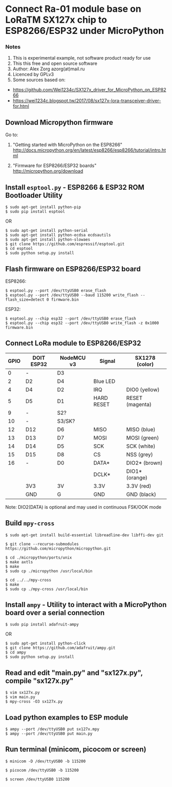 Connect Ra-01 module base on LoRaTM SX127x chip to ESP8266/ESP32 under MicroPython
==================================================================================

### Notes
1. This is experimental example, not software product ready for use
2. This this free and open source software
3. Author: Alex Zorg azorg(at)mail.ru
4. Licenced by GPLv3
5. Some sources based on:
 * https://github.com/Wei1234c/SX127x_driver_for_MicroPython_on_ESP8266
 * https://wei1234c.blogspot.tw/2017/08/sx127x-lora-transceiver-driver-for.html

## Download Micropython firmware
Go to:

1. "Getting started with MicroPython on the ESP8266"
http://docs.micropython.org/en/latest/esp8266/esp8266/tutorial/intro.html

2. "Firmware for ESP8266/ESP32 boards"
http://micropython.org/download

## Install `esptool.py` - ESP8266 & ESP32 ROM Bootloader Utility
```
$ sudo apt-get install python-pip
$ sudo pip install esptool
```
OR
```
$ sudo apt-get install python-serial
$ sudo apt-get install python-ecdsa ecdsautils
$ sudo apt-get install python-slowaes
$ git clone https://github.com/espressif/esptool.git
$ cd esptool
$ sudo python setup.py install
```

## Flash firmware on ESP8266/ESP32 board
ESP8266:
```
$ esptool.py --port /dev/ttyUSB0 erase_flash
$ esptool.py --port /dev/ttyUSB0 --baud 115200 write_flash --flash_size=detect 0 firmware.bin
```
ESP32:
```
$ esptool.py --chip esp32 --port /dev/ttyUSB0 erase_flash
$ esptool.py --chip esp32 --port /dev/ttyUSB0 write_flash -z 0x1000 firmware.bin
```

## Connect LoRa module to ESP8266/ESP32

|   GPIO   | DOIT ESP32 | NodeMCU v3 |   Signal    | SX1278 (color)  |
| -------- | ---------- | ---------- | ----------- | --------------- |
|     0    |    -       |     D3     |             |                 |
|     2    |    D2      |     D4     |  Blue LED   |                 |
|     4    |    D4      |     D2     |    IRQ      | DIO0  (yellow)  |
|     5    |    D5      |     D1     | HARD RESET  | RESET (magenta) |
|     9    |    -       |     S2?    |             |                 |
|    10    |    -       |   S3/SK?   |             |                 |
|    12    |    D12     |     D6     |    MISO     | MISO  (blue)    |
|    13    |    D13     |     D7     |    MOSI     | MOSI  (green)   |
|    14    |    D14     |     D5     |    SCK      | SCK   (white)   |
|    15    |    D15     |     D8     |    CS       | NSS   (grey)    |
|    16    |    -       |     D0     |    DATA*    | DIO2* (brown)   |
|          |            |            |    DCLK*    | DIO1* (orange)  |
|          |    3V3     |     3V     |    3.3V     | 3.3V  (red)     |
|          |    GND     |     G      |    GND      | GND   (black)   |

Note: DIO2(DATA) is optional and may used in continuous FSK/OOK mode

## Build `mpy-cross`

```
$ sudo apt-get install build-essential libreadline-dev libffi-dev git

$ git clone --recurse-submodules https://github.com/micropython/micropython.git

$ cd ./micropython/ports/unix
$ make axtls
$ make
$ sudo cp ./micropython /usr/local/bin

$ cd ../../mpy-cross
$ make
$ sudo cp ./mpy-cross /usr/local/bin
```

## Install `ampy` - Utility to interact with a MicroPython board over a serial connection
```
$ sudo pip install adafruit-ampy
```
OR
```
$ sudo apt-get install python-click
$ git clone https://github.com/adafruit/ampy.git
$ cd ampy
$ sudo python setup.py install
```

## Read and edit "main.py" and "sx127x.py", compile "sx127x.py"
```
$ vim sx127x.py
$ vim main.py
$ mpy-cross -O3 sx127x.py
```

## Load python examples to ESP module
```
$ ampy --port /dev/ttyUSB0 put sx127x.mpy
$ ampy --port /dev/ttyUSB0 put main.py
```

## Run terminal (minicom, picocom or screen)
```
$ minicom -D /dev/ttyUSB0 -b 115200

$ picocom /dev/ttyUSB0 -b 115200

$ screen /dev/ttyUSB0 115200
```

